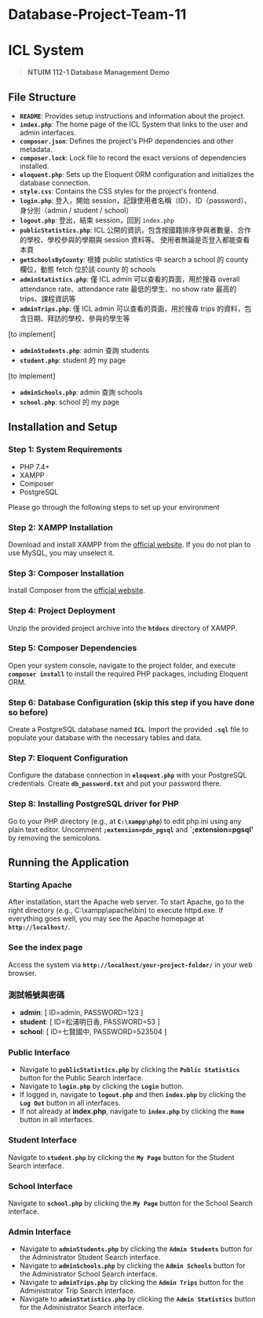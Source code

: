 # Database-Project-Team-11

# **ICL System**

> **NTUIM 112-1 Database Management Demo**
> 

## File Structure

- **`README`**: Provides setup instructions and information about the project.
- **`index.php`**: The home page of the ICL System that links to the user and admin interfaces.
- **`composer.json`**: Defines the project's PHP dependencies and other metadata.
- **`composer.lock`**: Lock file to record the exact versions of dependencies installed.
- **`eloquent.php`**: Sets up the Eloquent ORM configuration and initializes the database connection.
- **`style.css`**: Contains the CSS styles for the project's frontend.
- **`login.php`**: 登入，開始 session，記錄使用者名稱（ID）、ID（password）、身分別（admin / student / school）
- **`logout.php`**: 登出，結束 session，回到 `index.php`
- **`publicStatistics.php`**: ICL 公開的資訊，包含按國籍排序參與者數量、合作的學校、學校參與的學期與 session 資料等。
                              使用者無論是否登入都能查看本頁
- **`getSchoolsByCounty`**: 根據 public statistics 中 search a school 的 county 欄位，動態 fetch 位於該 county 的 schools
- **`adminStatistics.php`**: 僅 ICL admin 可以查看的頁面，用於搜尋 overall attendance rate、attendance rate 最低的學生、no show rate 最高的 trips、課程資訊等
- **`adminTrips.php`**: 僅 ICL admin 可以查看的頁面，用於搜尋 trips 的資料，包含日期、拜訪的學校、參與的學生等

[to implement]
- **`adminStudents.php`**: admin 查詢 students
- **`student.php`**: student 的 my page

[to implement]
- **`adminSchools.php`**: admin 查詢 schools
- **`school.php`**: school 的 my page










## **Installation and Setup**

### **Step 1: System Requirements** 

- PHP 7.4+
- XAMPP
- Composer
- PostgreSQL

Please go through the following steps to set up your environment

### **Step 2: XAMPP Installation**

Download and install XAMPP from the [official website](https://www.apachefriends.org/index.html). If you do not plan to use MySQL, you may unselect it. 

### **Step 3: Composer Installation**

Install Composer from the [official website](https://getcomposer.org/download/).

### **Step 4: Project Deployment**

Unzip the provided project archive into the **`htdocs`** directory of XAMPP.

### **Step 5: Composer Dependencies**

Open your system console, navigate to the project folder, and execute **`composer install`** to install the required PHP packages, including Eloquent ORM. 

### **Step 6: Database Configuration** (skip this step if you have done so before)

Create a PostgreSQL database named **`ICL`**. Import the provided **`.sql`** file to populate your database with the necessary tables and data.

### **Step 7: Eloquent Configuration**

Configure the database connection in **`eloquent.php`** with your PostgreSQL credentials. Create **`db_password.txt`** and put your password there. 

### **Step 8: Installing PostgreSQL driver for PHP**

Go to your PHP directory (e.g., at **`C:\xampp\php`**) to edit php.ini using any plain text editor. Uncomment **`;extension=pdo_pgsql`** and **`;extension=pgsql'** by removing the semicolons. 









## **Running the Application**

### **Starting Apache**

After installation, start the Apache web server. To start Apache, go to the right directory (e.g., C:\xampp\apache\bin) to execute httpd.exe. If everything goes well, you may see the Apache homepage at **`http://localhost/`**.  

### **See the index page**

Access the system via **`http://localhost/your-project-folder/`** in your web browser.

### **測試帳號與密碼**
- **admin**: [ ID=admin, PASSWORD=123 ]
- **student**: [ ID=松浦明日香, PASSWORD=53 ]
- **school**: [ ID=七賢國中, PASSWORD=523504 ]

### **Public Interface**

- Navigate to **`publicStatistics.php`** by clicking the **`Public Statistics`** button for the Public Search interface.
- Navigate to **`login.php`** by clicking the **`Login`** button.
- If logged in, navigate to **`logout.php`** and then **`index.php`** by clicking the **`Log Out`** button in all interfaces.
- If not already at **index.php**, navigate to **`index.php`** by clicking the **`Home`** button in all interfaces.

### **Student Interface**

Navigate to **`student.php`** by clicking the **`My Page`** button for the Student Search interface.

### **School Interface**

Navigate to **`school.php`** by clicking the **`My Page`** button for the School Search interface.

### **Admin Interface**

- Navigate to **`adminStudents.php`** by clicking the **`Admin Students`** button for the Administrator Student Search interface.
- Navigate to **`adminSchools.php`** by clicking the **`Admin Schools`** button for the Administrator School Search interface.
- Navigate to **`adminTrips.php`** by clicking the **`Admin Trips`** button for the Administrator Trip Search interface.
- Navigate to **`adminStatistics.php`** by clicking the **`Admin Statistics`** button for the Administrator Search interface.



